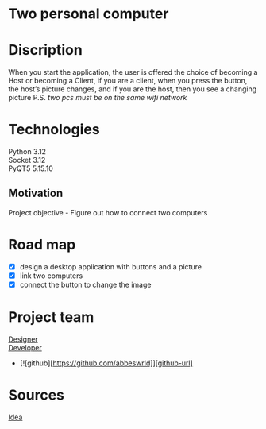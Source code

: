 # Two personal computer

# Discription 
When you start the application, the user is offered the choice of becoming a Host or becoming a Client, if you are a client, when you press the button, the host’s picture changes, and if you are the host, then you see a changing picture
P.S. *two pcs must be on the same wifi network*

# Technologies
Python 3.12  
Socket 3.12  
PyQT5 5.15.10

## Motivation
Project objective - Figure out how to connect two computers

# Road map
- [x] design a desktop application with buttons and a picture
- [x] link two computers
- [x] connect the button to change the image

# Project team
[Designer](https://github.com/abbeswrld)  
[Developer](https://github.com/yshelev)
* [![github][https://github.com/abbeswrld]][github-url]

# Sources
[Idea](https://metanit.com/python/network/1.2.php)





